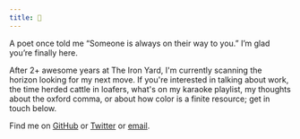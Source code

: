 ```yaml
---
title: 👋
---
```


A poet once told me “Someone is always on their way to you.” I’m glad you’re finally here.

After 2+ awesome years at The Iron Yard, I'm currently scanning the horizon looking for my next move. If you're interested in talking about work, the time herded cattle in loafers, what's on my karaoke playlist, my thoughts about the oxford comma, or about how color is a finite resource; get in touch below. 

Find me on [GitHub](https://github.com/WatsonMulkey) or [Twitter](https://twitter.com/monomythism) or [email](watsonmulkey@gmail.com).
